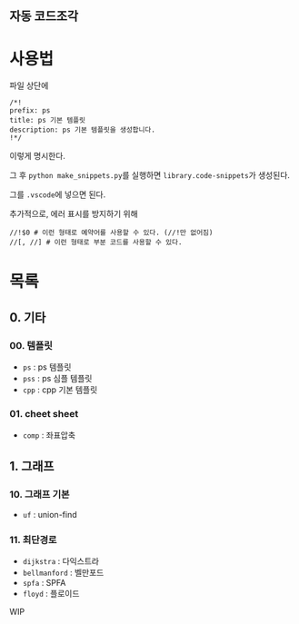 자동 코드조각
---
# 사용법
파일 상단에
```
/*!
prefix: ps
title: ps 기본 템플릿
description: ps 기본 템플릿을 생성합니다.
!*/
```
이렇게 명시한다.


그 후 `python make_snippets.py`를 실행하면 `library.code-snippets`가 생성된다.

그를 `.vscode`에 넣으면 된다.

추가적으로, 에러 표시를 방지하기 위해
```
//!$0 # 이런 형태로 예약어를 사용할 수 있다. (//!만 없어짐)
//[, //] # 이런 형태로 부분 코드를 사용할 수 있다.
```

# 목록
## 0. 기타
### 00. 템플릿
- `ps` : ps 템플릿
- `pss` : ps 심플 템플릿
- `cpp` : cpp 기본 템플릿
### 01. cheet sheet
- `comp` : 좌표압축
## 1. 그래프
### 10. 그래프 기본
- `uf` : union-find
### 11. 최단경로
- `dijkstra` : 다익스트라
- `bellmanford` : 벨만포드
- `spfa` : SPFA
- `floyd` : 플로이드

WIP
